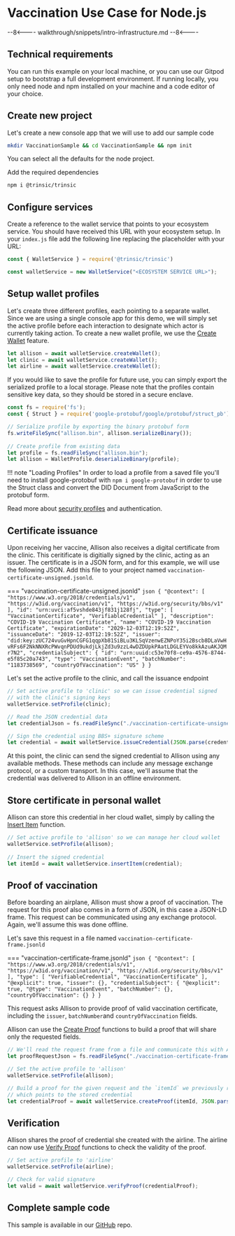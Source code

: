 # Vaccination Use Case for Node.js

--8<----
walkthrough/snippets/intro-infrastructure.md
--8<----

## Technical requirements

You can run this example on your local machine, or you can use our Gitpod setup to bootstrap a full development environment. If running locally, you only need node and npm installed on your machine and a code editor of your choice.

## Create new project

Let's create a new console app that we will use to add our sample code

```bash
mkdir VaccinationSample && cd VaccinationSample && npm init
```

You can select all the defaults for the node project.

Add the required dependencies

```bash
npm i @trinsic/trinsic
```

## Configure services

Create a reference to the wallet service that points to your ecosystem service. You should have received this URL with your ecosystem setup. In your `index.js` file add the following line replacing the placeholder with your URL:

```js
const { WalletService } = require('@trinsic/trinsic')

const walletService = new WalletService("<ECOSYSTEM SERVICE URL>");
```

## Setup wallet profiles

Let's create three different profiles, each pointing to a separate wallet. Since we are using a single console app for this demo, we will simply set the active profile before each interaction to designate which actor is currently taking action.
To create a new wallet profile, we use the [Create Wallet](/reference/services/wallet-service/#create-wallet) feature.

```js
let allison = await walletService.createWallet();
let clinic = await walletService.createWallet();
let airline = await walletService.createWallet();
```

If you would like to save the profile for future use, you can simply export the serialized profile to a local storage. Please note that the profiles contain sensitive key data, so they should be stored in a secure enclave.

```js
const fs = require('fs');
const { Struct } = require('google-protobuf/google/protobuf/struct_pb');

// Serialize profile by exporting the binary protobuf form
fs.writeFileSync("allison.bin", allison.serializeBinary());
  
// Create profile from existing data
let profile = fs.readFileSync("allison.bin");
let allison = WalletProfile.deserializeBinary(profile);
```

!!! note "Loading Profiles"
    In order to load a profile from a saved file you'll need to install google-protobuf with `npm i google-protobuf` in order to use the Struct class and convert the DID Document from JavaScript to the protobuf form.

Read more about [security profiles](/reference/profiles/) and authentication.

## Certificate issuance

Upon receiving her vaccine, Allison also receives a digital certificate from the clinic. This ceritificate is digitially signed by the clinic, acting as an issuer.
The certificate is in a JSON form, and for this example, we will use the following JSON. Add this file to your project named `vaccination-certificate-unsigned.jsonld`.

=== "vaccination-certificate-unsigned.jsonld"
    ```json
    {
        "@context": [
            "https://www.w3.org/2018/credentials/v1",
            "https://w3id.org/vaccination/v1",
            "https://w3id.org/security/bbs/v1"
        ],
        "id": "urn:uvci:af5vshde843jf831j128fj",
        "type": [
            "VaccinationCertificate",
            "VerifiableCredential"
        ],
        "description": "COVID-19 Vaccination Certificate",
        "name": "COVID-19 Vaccination Certificate",
        "expirationDate": "2029-12-03T12:19:52Z",
        "issuanceDate": "2019-12-03T12:19:52Z",
        "issuer": "did:key:zUC724vuGvHpnCGFG1qqpXb81SiBLu3KLSqVzenwEZNPoY35i2Bscb8DLaVwHvRFs6F2NkNNXRcPWvqnPDUd9ukdjLkjZd3u9zzL4wDZDUpkPAatLDGLEYVo8kkAzuAKJQMr7N2",
        "credentialSubject": {
            "id": "urn:uuid:c53e70f8-ce9a-4576-8744-e5f85c20a743",
            "type": "VaccinationEvent",
            "batchNumber": "1183738569",
            "countryOfVaccination": "US"
        }
    }
    ```

Let's set the active profile to the clinic, and call the issuance endpoint

```js
// Set active profile to 'clinic' so we can issue credential signed
// with the clinic's signing keys
walletService.setProfile(clinic);

// Read the JSON credential data
let credentialJson = fs.readFileSync("./vaccination-certificate-unsigned.jsonld");

// Sign the credential using BBS+ signature scheme
let credential = await walletService.issueCredential(JSON.parse(credentialJson));
```

At this point, the clinic can send the signed credential to Allison using any available methods. These methods can include any message exchange protocol, or a custom transport. In this case, we'll assume that the credential was delivered to Allison in an offline environment.

## Store certificate in personal wallet

Allison can store this credential in her cloud wallet, simply by calling the [Insert Item](/reference/services/wallet-service/#insert-record) function.

```js
// Set active profile to 'allison' so we can manage her cloud wallet
walletService.setProfile(allison);
  
// Insert the signed credential
let itemId = await walletService.insertItem(credential);
```

## Proof of vaccination

Before boarding an airplane, Allison must show a proof of vaccination. The request for this proof also comes in a form of JSON, in this case a JSON-LD frame.
This request can be communicated using any exchange protocol. Again, we'll assume this was done offline.

Let's save this request in a file named `vaccination-certificate-frame.jsonld`

=== "vaccination-certificate-frame.jsonld"
    ```json
    {
        "@context": [
            "https://www.w3.org/2018/credentials/v1",
            "https://w3id.org/vaccination/v1",
            "https://w3id.org/security/bbs/v1"
        ],
        "type": [
            "VerifiableCredential",
            "VaccinationCertificate"
        ],
        "@explicit": true,
        "issuer": {},
        "credentialSubject": {
            "@explicit": true,
            "@type": "VaccinationEvent",
            "batchNumber": {},
            "countryOfVaccination": {}
        }
    }
    ```

This request asks Allison to provide proof of valid vaccination certificate, including the `issuer`, `batchNumber`and `countryOfVaccination` fields.

Allison can use the [Create Proof](/reference/services/wallet-service/#create-proof) functions to build a proof that will share only the requested fields.

```js
// We'll read the request frame from a file and communicate this with Allison
let proofRequestJson = fs.readFileSync("./vaccination-certificate-frame.jsonld");

// Set the active profile to 'allison'
walletService.setProfile(allison);

// Build a proof for the given request and the `itemId` we previously received
// which points to the stored credential
let credentialProof = await walletService.createProof(itemId, JSON.parse(proofRequestJson));
```

## Verification

Allison shares the proof of credential she created with the airline. The airline can now use [Verify Proof](/reference/services/wallet-service/#verify-proof) functions to check the validity of the proof.

```js
// Set active profile to 'airline'
walletService.setProfile(airline);

// Check for valid signature
let valid = await walletService.verifyProof(credentialProof);
```

## Complete sample code

This sample is available in our [GitHub]() repo.

